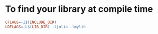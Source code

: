 # To find your library at compile time

```Makefile
CFLAGS=-I$(INCLUDE_DIR)
LDFLAGS=-L$(LIB_DIR) -ljulia -lmylib
```
